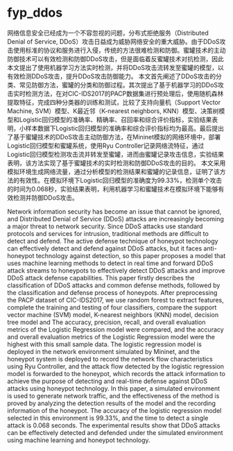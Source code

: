# fyp_ddos

网络信息安全已经成为一个不容忽视的问题，分布式拒绝服务（Distributed Denial of Service, DDoS）攻击日益成为威胁网络安全的重大威胁。由于DDoS攻击使用标准的协议和服务进行入侵，传统的方法很难检测和防御。蜜罐技术的主动防御技术可以有效检测和防御DDoS攻击，但是面临着反蜜罐技术对抗检测，因此本文提出了使用机器学习方法实时检测，并将DDoS攻击流转发至蜜罐的模型，以有效检测DDoS攻击，提升DDoS攻击防御能力。
本文首先阐述了DDoS攻击的分类、常见防御方法，蜜罐的分类和防御过程。其次提出了基于机器学习的DDoS攻击实时检测方法，在对CIC-IDS2017的PACP数据集进行预处理后，使用随机森林提取特征，完成四种分类器的训练和测试，比较了支持向量机（Support Vector Machine, SVM）模型、K最近邻（K-nearest neighbors, KNN）模型、决策树模型和Logistic回归模型的准确率、精确率、召回率和综合评价指标，实验结果表明，小样本数据下Logistic回归模型的准确率和综合评价指标均为最高。最后提出了基于蜜罐技术的DDoS攻击主动防御方法，在Mininet模拟的网络环境中，部署Logistic回归模型和蜜罐系统，使用Ryu Controller记录网络流特征，通过Logistic回归模型检测攻击流并转发至蜜罐，进而由蜜罐记录攻击信息，实验结果表明，该方法实现了基于蜜罐技术的实时检测和防御DDoS攻击的目的。
本文采用模拟环境生成网络流量，通过分析模型的检测结果和蜜罐的记录信息，证明了该方法的有效性。在模拟环境下Logistic回归模型的准确度为99.33%，检测单个攻击的时间为0.068秒，实验结果表明，利用机器学习和蜜罐技术在模拟环境下能够有效检测并防御DDoS攻击。

Network information security has become an issue that cannot be ignored, and Distributed Denial of Service (DDoS) attacks are increasingly becoming a major threat to network security. Since DDoS attacks use standard protocols and services for intrusion, traditional methods are difficult to detect and defend. The active defense technique of honeypot technology can effectively detect and defend against DDoS attacks, but it faces anti-honeypot technology against detection, so this paper proposes a model that uses machine learning methods to detect in real time and forward DDoS attack streams to honeypots to effectively detect DDoS attacks and improve DDoS attack defense capabilities.
This paper firstly describes the classification of DDoS attacks and common defense methods, followed by the classification and defense process of honeypots. After preprocessing the PACP dataset of CIC-IDS2017, we use random forest to extract features, complete the training and testing of four classifiers, compare the support vector machine (SVM) model, K-nearest neighbors (KNN) model, decision tree model and The accuracy, precision, recall, and overall evaluation metrics of the Logistic Regression model were compared, and the accuracy and overall evaluation metrics of the Logistic Regression model were the highest with this small sample data. The logistic regression model is deployed in the network environment simulated by Mininet, and the honeypot system is deployed to record the network flow characteristics using Ryu Controller, and the attack flow detected by the logistic regression model is forwarded to the honeypot, which records the attack information to achieve the purpose of detecting and real-time defense against DDoS attacks using honeypot technology.
In this paper, a simulated environment is used to generate network traffic, and the effectiveness of the method is proved by analyzing the detection results of the model and the recording information of the honeypot. The accuracy of the logistic regression model selected in this environment is 99.33%, and the time to detect a single attack is 0.068 seconds. The experimental results show that DDoS attacks can be effectively detected and defended under the simulated environment using machine learning and honeypot technology.
